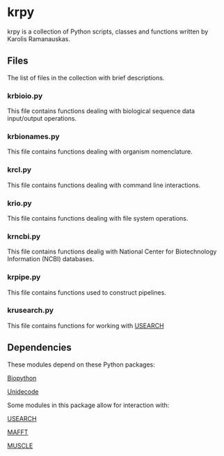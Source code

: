 # krpy

krpy is a collection of Python scripts, classes and functions written by Karolis Ramanauskas.

## Files

The list of files in the collection with brief descriptions.

### krbioio.py

This file contains functions dealing with biological sequence data input/output operations.

### krbionames.py

This file contains functions dealing with organism nomenclature.

### krcl.py

This file contains functions dealing with command line interactions.

### krio.py

This file contains functions dealing with file system operations.

### krncbi.py

This file contains functions dealig with National Center for Biotechnology Information (NCBI) databases.

### krpipe.py

This file contains functions used to construct pipelines.

### krusearch.py

This file contains functions for working with [USEARCH](http://drive5.com/usearch)

## Dependencies

These modules depend on these Python packages:

[Biopython](http://biopython.org)

[Unidecode](http://pypi.python.org/pypi/Unidecode)

Some modules in this package allow for interaction with:

[USEARCH](http://drive5.com/usearch)

[MAFFT](http://mafft.cbrc.jp/alignment/software)

[MUSCLE](http://www.drive5.com/muscle)